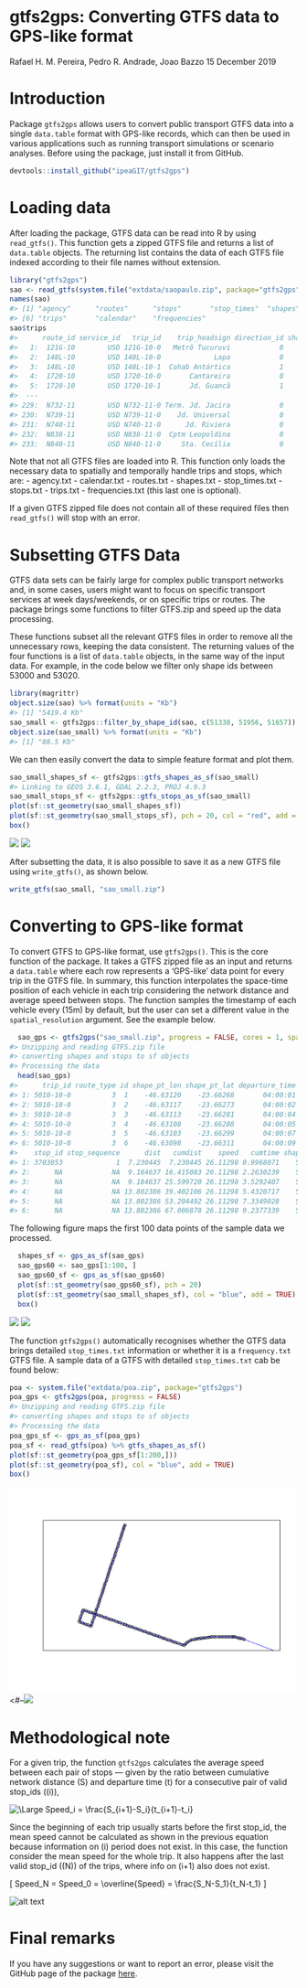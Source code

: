 gtfs2gps: Converting GTFS data to GPS-like format
================
Rafael H. M. Pereira, Pedro R. Andrade, Joao Bazzo
15 December 2019

# Introduction

Package `gtfs2gps` allows users to convert public transport GTFS data
into a single `data.table` format with GPS-like records, which can then
be used in various applications such as running transport simulations or
scenario analyses. Before using the package, just install it from
GitHub.

``` r
devtools::install_github("ipeaGIT/gtfs2gps")
```

# Loading data

After loading the package, GTFS data can be read into R by using
`read_gtfs()`. This function gets a zipped GTFS file and returns a list
of `data.table` objects. The returning list contains the data of each
GTFS file indexed according to their file names without extension.

``` r
library("gtfs2gps")
sao <- read_gtfs(system.file("extdata/saopaulo.zip", package="gtfs2gps"))
names(sao)
#> [1] "agency"      "routes"      "stops"       "stop_times"  "shapes"     
#> [6] "trips"       "calendar"    "frequencies"
sao$trips
#>      route_id service_id   trip_id    trip_headsign direction_id shape_id
#>   1:  121G-10        USD 121G-10-0   Metrô Tucuruvi            0    52421
#>   2:  148L-10        USD 148L-10-0             Lapa            0    52857
#>   3:  148L-10        USD 148L-10-1  Cohab Antártica            1    52858
#>   4:  1720-10        USD 1720-10-0       Cantareira            0    54502
#>   5:  1720-10        USD 1720-10-1       Jd. Guancã            1    54503
#>  ---                                                                     
#> 229:  N732-11        USD N732-11-0 Term. Jd. Jacira            0    51990
#> 230:  N739-11        USD N739-11-0    Jd. Universal            0    51954
#> 231:  N740-11        USD N740-11-0      Jd. Riviera            0    51939
#> 232:  N838-11        USD N838-11-0  Cptm Leopoldina            0    52072
#> 233:  N840-11        USD N840-11-0     Sta. Cecília            0    52135
```

Note that not all GTFS files are loaded into R. This function only loads
the necessary data to spatially and temporally handle trips and stops,
which are: - agency.txt - calendar.txt - routes.txt - shapes.txt -
stop\_times.txt - stops.txt - trips.txt - frequencies.txt (this last one
is optional).

If a given GTFS zipped file does not contain all of these required files
then `read_gtfs()` will stop with an error.

# Subsetting GTFS Data

GTFS data sets can be fairly large for complex public transport networks
and, in some cases, users might want to focus on specific transport
services at week days/weekends, or on specific trips or routes. The
package brings some functions to filter GTFS.zip and speed up the data
processing.

These functions subset all the relevant GTFS files in order to remove
all the unnecessary rows, keeping the data consistent. The returning
values of the four functions is a list of `data.table` objects, in the
same way of the input data. For example, in the code below we filter
only shape ids between 53000 and 53020.

``` r
library(magrittr)
object.size(sao) %>% format(units = "Kb")
#> [1] "5419.4 Kb"
sao_small <- gtfs2gps::filter_by_shape_id(sao, c(51338, 51956, 51657))
object.size(sao_small) %>% format(units = "Kb")
#> [1] "88.5 Kb"
```

We can then easily convert the data to simple feature format and plot
them.

``` r
sao_small_shapes_sf <- gtfs2gps::gtfs_shapes_as_sf(sao_small)
#> Linking to GEOS 3.6.1, GDAL 2.2.3, PROJ 4.9.3
sao_small_stops_sf <- gtfs2gps::gtfs_stops_as_sf(sao_small)
plot(sf::st_geometry(sao_small_shapes_sf))
plot(sf::st_geometry(sao_small_stops_sf), pch = 20, col = "red", add = TRUE)
box()
```

![](unnamed-chunk-5-1.png)<!-- -->
![](https://github.com/Joaobazzo/gps2emission/blob/master/sao_small_shapes_sf.jpg)

After subsetting the data, it is also possible to save it as a new GTFS
file using `write_gtfs()`, as shown below.

``` r
write_gtfs(sao_small, "sao_small.zip")
```

# Converting to GPS-like format

To convert GTFS to GPS-like format, use `gtfs2gps()`. This is the core
function of the package. It takes a GTFS zipped file as an input and
returns a `data.table` where each row represents a ‘GPS-like’ data point
for every trip in the GTFS file. In summary, this function interpolates
the space-time position of each vehicle in each trip considering the
network distance and average speed between stops. The function samples
the timestamp of each vehicle every \(15m\) by default, but the user can
set a different value in the `spatial_resolution` argument. See the
example below.

``` r
  sao_gps <- gtfs2gps("sao_small.zip", progress = FALSE, cores = 1, spatial_resolution = 15)
#> Unzipping and reading GTFS.zip file
#> converting shapes and stops to sf objects
#> Processing the data
  head(sao_gps)
#>      trip_id route_type id shape_pt_lon shape_pt_lat departure_time
#> 1: 5010-10-0          3  1    -46.63120    -23.66268       04:00:01
#> 2: 5010-10-0          3  2    -46.63117    -23.66273       04:00:02
#> 3: 5010-10-0          3  3    -46.63113    -23.66281       04:00:04
#> 4: 5010-10-0          3  4    -46.63108    -23.66288       04:00:05
#> 5: 5010-10-0          3  5    -46.63103    -23.66299       04:00:07
#> 6: 5010-10-0          3  6    -46.63098    -23.66311       04:00:09
#>    stop_id stop_sequence      dist   cumdist    speed   cumtime shape_id
#> 1: 3703053             1  7.230445  7.230445 26.11298 0.9968071    51338
#> 2:      NA            NA  9.184637 16.415083 26.11298 2.2630239    51338
#> 3:      NA            NA  9.184637 25.599720 26.11298 3.5292407    51338
#> 4:      NA            NA 13.802386 39.402106 26.11298 5.4320717    51338
#> 5:      NA            NA 13.802386 53.204492 26.11298 7.3349028    51338
#> 6:      NA            NA 13.802386 67.006878 26.11298 9.2377339    51338
```

The following figure maps the first 100 data points of the sample data
we processed.

``` r
  shapes_sf <- gps_as_sf(sao_gps)
  sao_gps60 <- sao_gps[1:100, ]
  sao_gps60_sf <- gps_as_sf(sao_gps60)
  plot(sf::st_geometry(sao_gps60_sf), pch = 20)
  plot(sf::st_geometry(sao_small_shapes_sf), col = "blue", add = TRUE)
  box()
```

![](unnamed-chunk-8-1.png)<!-- -->
![](https://github.com/Joaobazzo/gps2emission/blob/master/sao_gps60_sf.jpg)

The function `gtfs2gps()` automatically recognises whether the GTFS data
brings detailed `stop_times.txt` information or whether it is a
`frequency.txt` GTFS file. A sample data of a GTFS with detailed
`stop_times.txt` cab be found below:

``` r
poa <- system.file("extdata/poa.zip", package="gtfs2gps")
poa_gps <- gtfs2gps(poa, progress = FALSE)
#> Unzipping and reading GTFS.zip file
#> converting shapes and stops to sf objects
#> Processing the data
poa_gps_sf <- gps_as_sf(poa_gps)
poa_sf <- read_gtfs(poa) %>% gtfs_shapes_as_sf()
plot(sf::st_geometry(poa_gps_sf[1:200,]))
plot(sf::st_geometry(poa_sf), col = "blue", add = TRUE)
box()
```

![](poa-1.png)<!-- -->
\<\#–![](https://github.com/Joaobazzo/gps2emission/blob/master/poa_gps_sf.jpg)

# Methodological note

For a given trip, the function `gtfs2gps` calculates the average speed
between each pair of stops — given by the ratio between cumulative
network distance \(S\) and departure time \(t\) for a consecutive pair
of valid stop\_ids (\(i\)),

<img src="https://latex.codecogs.com/svg.latex?\Large&space;Speed_i=\frac{S_{i+1}-S_i}{t_{i+1}-t_i}" title="\Large Speed_i = \frac{S_{i+1}-S_i}{t_{i+1}-t_i}" />

Since the beginning of each trip usually starts before the first
stop\_id, the mean speed cannot be calculated as shown in the previous
equation because information on \(i\) period does not exist. In this
case, the function consider the mean speed for the whole trip. It also
happens after the last valid stop\_id (\(N\)) of the trips, where info
on \(i+1\) also does not exist.

\[
Speed_N = Speed_0 = \overline{Speed} = \frac{S_N-S_1}{t_N-t_1}
\]

![alt
text](https://github.com/ipeaGIT/gtfs2gps/blob/master/vignettes/speed.png
"Logo Title Text 1")

# Final remarks

If you have any suggestions or want to report an error, please visit the
GitHub page of the package [here](https://github.com/ipeaGIT/gtfs2gps).
